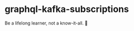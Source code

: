 # graphql-kafka-subscriptions


<!-- INSPIRATIONAL_QUOTE_START -->
Be a lifelong learner, not a know-it-all.
🦖
<!-- INSPIRATIONAL_QUOTE_END -->
